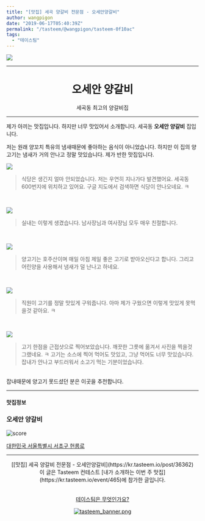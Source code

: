 ```yaml
---
title: "[맛집] 세곡 양갈비 전문점 - 오세안양갈비"
author: wangpigon
date: "2019-06-17T05:40:39Z"
permalink: "/tasteem/@wangpigon/tasteem-0f10ac"
tags:
  - "테이스팀"
---
```

![](https://static.tasteem.io/uploads/4928/post/36362/content_7b3536c3-11d2-43ec-9319-dcb1b17691d3.jpeg)
<br/>
<hr><center><h1>오세안 양갈비</h1>세곡동 최고의 양갈비집</center><hr>



제가 아끼는 맛집입니다. 하지만 너무 맛있어서 소개합니다. 세곡동 **오세안 양갈비** 집입니다.

저는 원래 양꼬치 특유의 냄새때문에 좋아하는 음식이 아니었습니다. 하지만 이 집의 양고기는 냄새가 거의 안나고 정말 맛있습니다. 제가 반한 맛집입니다.

![](https://static.tasteem.io/uploads/image/image/184703/b4a94dd4-8c60-491b-9fb0-5218f8425725.jpeg)
> 식당은 생긴지 얼마 안되었습니다. 저는 우연히 지나가다 발견했어요. 세곡동600번지에 위치하고 있어요. 구글 지도에서 검색하면 식당이 안나오네요. ㅋ

<br>

![](https://static.tasteem.io/uploads/image/image/184704/b4a94dd4-8c60-491b-9fb0-5218f8425725.jpeg)
> 실내는 이렇게 생겼습니다. 남사장님과 여사장님 모두 매우 친절합니다.

<br>

![](https://static.tasteem.io/uploads/image/image/184705/b4a94dd4-8c60-491b-9fb0-5218f8425725.jpeg)
> 양고기는 호주산이며 매일 아침 제일 좋은 고기로 받아오신다고 합니다. 그리고 어린양을 사용해서 냄새가 덜 난나고 하네요.

<br>

![](https://static.tasteem.io/uploads/image/image/184706/b4a94dd4-8c60-491b-9fb0-5218f8425725.jpeg)
> 직원이 고기를 정말 맛있게 구워줍니다. 아마 제가 구웠으면 이렇게 맛있게 못먹을것 같아요. ㅋ

<br>

![](https://static.tasteem.io/uploads/image/image/184707/b4a94dd4-8c60-491b-9fb0-5218f8425725.jpeg)
> 고기 한점을 근접샷으로 찍어보았습니다. 깨끗한 그릇에 옮겨서 사진을 찍을것 그랬네요. ㅋ 
> 고기는 소스에 찍어 먹어도 맛있고, 그냥 먹어도 너무 맛있습니다. 잡내가 안나고 부드러워서 소고기 먹는 기분이었습니다.

<br>잡내때문에 양고기 못드셨던 분은 이곳을 추천합니다.





---------------------
#### 맛집정보
### 오세안 양갈비
![score](https://static.tasteem.io/images/steem/1Crowns.png)

[대한민국 서울특별시 서초구 헌릉로](https://kr.tasteem.io/post/36362#map)

-----------------------------------------
<center>[[맛집] 세곡 양갈비 전문점 - 오세안양갈비](https://kr.tasteem.io/post/36362)
<br/>이 글은 Tasteem 컨테스트
 [내가 소개하는  이번 주 맛집](https://kr.tasteem.io/event/465)에 참가한 글입니다.

<br/>[테이스팀은 무엇인가요?](https://kr.tasteem.io/about)

[![tasteem_banner.png](https://static.tasteem.io/images/tasteem_banner_v3.png)](https://kr.tasteem.io)</center>
